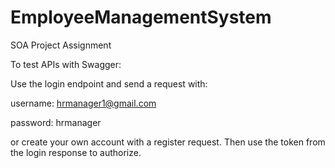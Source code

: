 # EmployeeManagementSystem
SOA Project Assignment


To test APIs with Swagger:

Use the login endpoint and send a request with: 


username: hrmanager1@gmail.com
 
password: hrmanager 


or create your own account with a register request. Then use the token from the login response to authorize.
